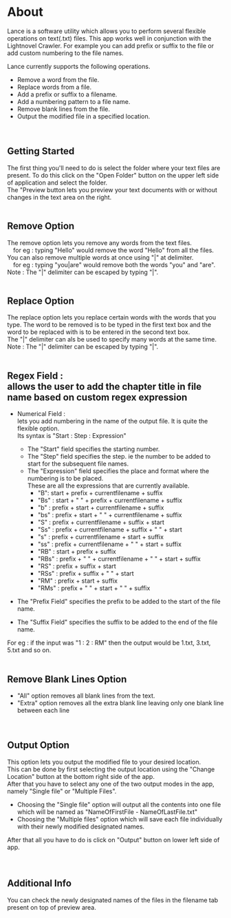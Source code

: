 # About
Lance is a software utility which allows you to perform several flexible operations on text(.txt) files.
This app works well in conjunction with the Lightnovel Crawler. For example you can add prefix or suffix to the file or add custom numbering to the file names.

Lance currently supports the following operations.<br>
- Remove a word from the file.
- Replace words from a file.
- Add a prefix or suffix to a filename.
- Add a numbering pattern to a file name.
- Remove blank lines from the file.
- Output the modified file in a specified location.

<br>

## Getting Started<br>
The first thing you'll need to do is select the folder where your text files are present. To do this click on the "Open Folder" button on the upper left side of application and select the folder.<br>
The "Preview button lets you preview your text documents with or without changes in the text area on the right.<br>
<br>

## Remove Option<br>
The remove option lets you remove any words from the text files.<br>
&emsp;for eg : typing "Hello" would remove the word "Hello" from all the files.<br>
You can also remove multiple words at once using "|" at delimiter.<br>
&emsp;for eg : typing "you|are" would remove both the words "you" and "are".<br>
Note : The "|" delimiter can be escaped by typing "\|".<br>
<br>

## Replace Option<br>
The replace option lets you replace certain words with the words that you type. The word to be removed is to be typed in the first text box and the word to be replaced with is to be entered in the second text box.<br>
The "|" delimiter can als be used to specify many words at the same time.<br>
Note : The "|" delimiter can be escaped by typing "\|".<br>
<br>

## Regex Field :<br>allows the user to add the chapter title in file name based on custom regex expression<br>
- Numerical Field :<br>lets you add numbering in the name of the output file. It is quite the flexible option.<br>
Its syntax is "Start : Step : Expression"<br>
  - The "Start" field specifies the starting number.<br>
  - The "Step" field specifies the step. ie the number to be added to start for the subsequent file names.<br>
  - The "Expression" field specifies the place and format where the numbering is to be placed.<br>
    These are all the expressions that are currently available.
    - "B": start + prefix + currentfilename + suffix<br>
    - "Bs"		: start + " " + prefix + currentfilename + suffix<br>
    - "b"		: prefix + start + currentfilename + suffix<br>
    - "bs"		: prefix + start + " " + currentfilename + suffix<br>
    - "S"		: prefix + currentfilename + suffix + start<br>
    - "Ss"		: prefix + currentfilename + suffix + " " +  start<br>
    - "s"		: prefix + currentfilename + start + suffix<br>
    - "ss"		: prefix + currentfilename + " " +  start + suffix<br>
    - "RB"		: start + prefix + suffix<br>
    - "RBs"	: prefix + " " + currentfilename + " " +  start + suffix<br>
    - "RS"		: prefix + suffix + start<br>
    - "RSs"	: prefix + suffix + " " + start<br>
    - "RM"	: prefix + start + suffix<br>
    - "RMs"	: prefix + " " + start + " " + suffix<br>

- The "Prefix Field" specifies the prefix to be added to the start of the file name.<br>
- The "Suffix Field" specifies the suffix to be added to the end of the file name.<br>
 
For eg : if the input was "1 : 2 : RM" then the output would be 1.txt, 3.txt, 5.txt and so on.<br>
<br>


## Remove Blank Lines Option<br>
 - "All" option removes all blank lines from the text.<br>
 - "Extra" option removes all the extra blank line leaving only one blank line between each line<br>
<br>

## Output Option<br>
This option lets you output the modified file to your desired location.<br>
This can be done by first selecting the output location using the "Change Location" button at the bottom right side of the app.<br>
After that you have to select any one of the two output modes in the app, namely "Single file" or "Multiple Files".<br>
 - Choosing the "Single file" option will output all the contents into one file which will be named as "NameOfFirstFile - NameOfLastFile.txt"<br>
 - Choosing the "Multiple files" option which will save each file individually with their newly modified designated names.<br>

After that all you have to do is click on "Output" button on lower left side of app.<br>
<br><br>


## Additional Info<br>
You can check the newly designated names of the files in the filename tab present on top of preview area.<br>
